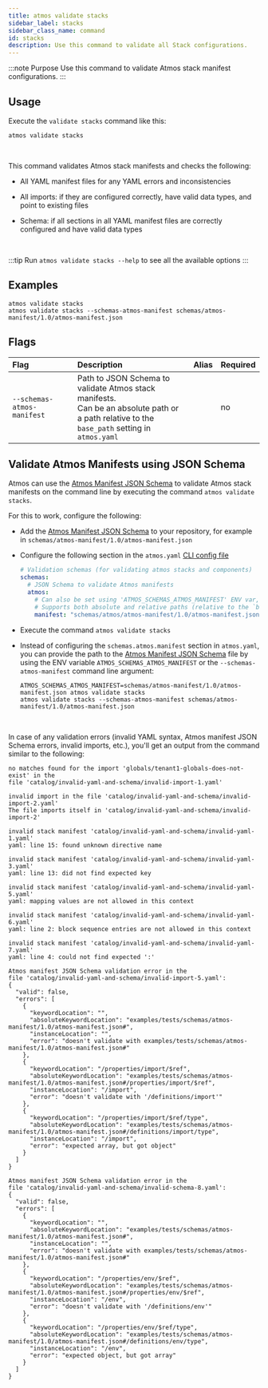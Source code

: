 ```yaml
---
title: atmos validate stacks
sidebar_label: stacks
sidebar_class_name: command
id: stacks
description: Use this command to validate all Stack configurations.
---
```


:::note Purpose
Use this command to validate Atmos stack manifest configurations.
:::

## Usage

Execute the `validate stacks` command like this:

```shell
atmos validate stacks
```

<br/>

This command validates Atmos stack manifests and checks the following:

- All YAML manifest files for any YAML errors and inconsistencies

- All imports: if they are configured correctly, have valid data types, and point to existing files

- Schema: if all sections in all YAML manifest files are correctly configured and have valid data types

<br/>

:::tip
Run `atmos validate stacks --help` to see all the available options
:::

## Examples

```shell
atmos validate stacks
atmos validate stacks --schemas-atmos-manifest schemas/atmos-manifest/1.0/atmos-manifest.json
```

## Flags

| Flag                       | Description                                                                                                                                           | Alias | Required |
|:---------------------------|:------------------------------------------------------------------------------------------------------------------------------------------------------|:------|:---------|
| `--schemas-atmos-manifest` | Path to JSON Schema to validate Atmos stack manifests.<br/>Can be an absolute path or <br/>a path relative to the `base_path` setting in `atmos.yaml` |       | no       |

## Validate Atmos Manifests using JSON Schema

Atmos can use the [Atmos Manifest JSON Schema](pathname:///schemas/atmos-manifest/1.0/atmos-manifest.json) to validate Atmos stack manifests
on the command line by executing the command `atmos validate stacks`.

For this to work, configure the following:

- Add the [Atmos Manifest JSON Schema](pathname:///schemas/atmos-manifest/1.0/atmos-manifest.json) to your repository, for example
  in  `schemas/atmos-manifest/1.0/atmos-manifest.json`

- Configure the following section in the `atmos.yaml` [CLI config file](/cli/configuration)

  ```yaml title="atmos.yaml"
  # Validation schemas (for validating atmos stacks and components)
  schemas:
    # JSON Schema to validate Atmos manifests
    atmos:
      # Can also be set using 'ATMOS_SCHEMAS_ATMOS_MANIFEST' ENV var, or '--schemas-atmos-manifest' command-line arguments
      # Supports both absolute and relative paths (relative to the `base_path` setting in `atmos.yaml`)
      manifest: "schemas/atmos/atmos-manifest/1.0/atmos-manifest.json"
  ```

- Execute the command `atmos validate stacks`

- Instead of configuring the `schemas.atmos.manifest` section in `atmos.yaml`, you can provide the path to
  the [Atmos Manifest JSON Schema](pathname:///schemas/atmos-manifest/1.0/atmos-manifest.json) file by using the ENV variable `ATMOS_SCHEMAS_ATMOS_MANIFEST`
  or the
  `--schemas-atmos-manifest` command line argument:

  ```shell
  ATMOS_SCHEMAS_ATMOS_MANIFEST=schemas/atmos-manifest/1.0/atmos-manifest.json atmos validate stacks
  atmos validate stacks --schemas-atmos-manifest schemas/atmos-manifest/1.0/atmos-manifest.json
  ```

<br/>

In case of any validation errors (invalid YAML syntax, Atmos manifest JSON Schema errors, invalid imports, etc.), you'll get an output from the
command similar to the following:

```console
no matches found for the import 'globals/tenant1-globals-does-not-exist' in the 
file 'catalog/invalid-yaml-and-schema/invalid-import-1.yaml'

invalid import in the file 'catalog/invalid-yaml-and-schema/invalid-import-2.yaml'
The file imports itself in 'catalog/invalid-yaml-and-schema/invalid-import-2'

invalid stack manifest 'catalog/invalid-yaml-and-schema/invalid-yaml-1.yaml'
yaml: line 15: found unknown directive name

invalid stack manifest 'catalog/invalid-yaml-and-schema/invalid-yaml-3.yaml'
yaml: line 13: did not find expected key

invalid stack manifest 'catalog/invalid-yaml-and-schema/invalid-yaml-5.yaml'
yaml: mapping values are not allowed in this context

invalid stack manifest 'catalog/invalid-yaml-and-schema/invalid-yaml-6.yaml'
yaml: line 2: block sequence entries are not allowed in this context

invalid stack manifest 'catalog/invalid-yaml-and-schema/invalid-yaml-7.yaml'
yaml: line 4: could not find expected ':'

Atmos manifest JSON Schema validation error in the 
file 'catalog/invalid-yaml-and-schema/invalid-import-5.yaml':
{
  "valid": false,
  "errors": [
    {
      "keywordLocation": "",
      "absoluteKeywordLocation": "examples/tests/schemas/atmos-manifest/1.0/atmos-manifest.json#",
      "instanceLocation": "",
      "error": "doesn't validate with examples/tests/schemas/atmos-manifest/1.0/atmos-manifest.json#"
    },
    {
      "keywordLocation": "/properties/import/$ref",
      "absoluteKeywordLocation": "examples/tests/schemas/atmos-manifest/1.0/atmos-manifest.json#/properties/import/$ref",
      "instanceLocation": "/import",
      "error": "doesn't validate with '/definitions/import'"
    },
    {
      "keywordLocation": "/properties/import/$ref/type",
      "absoluteKeywordLocation": "examples/tests/schemas/atmos-manifest/1.0/atmos-manifest.json#/definitions/import/type",
      "instanceLocation": "/import",
      "error": "expected array, but got object"
    }
  ]
}

Atmos manifest JSON Schema validation error in the 
file 'catalog/invalid-yaml-and-schema/invalid-schema-8.yaml':
{
  "valid": false,
  "errors": [
    {
      "keywordLocation": "",
      "absoluteKeywordLocation": "examples/tests/schemas/atmos-manifest/1.0/atmos-manifest.json#",
      "instanceLocation": "",
      "error": "doesn't validate with examples/tests/schemas/atmos-manifest/1.0/atmos-manifest.json#"
    },
    {
      "keywordLocation": "/properties/env/$ref",
      "absoluteKeywordLocation": "examples/tests/schemas/atmos-manifest/1.0/atmos-manifest.json#/properties/env/$ref",
      "instanceLocation": "/env",
      "error": "doesn't validate with '/definitions/env'"
    },
    {
      "keywordLocation": "/properties/env/$ref/type",
      "absoluteKeywordLocation": "examples/tests/schemas/atmos-manifest/1.0/atmos-manifest.json#/definitions/env/type",
      "instanceLocation": "/env",
      "error": "expected object, but got array"
    }
  ]
}
```
